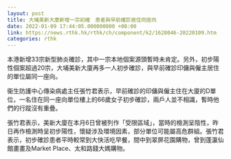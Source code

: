 ```yaml
---
layout: post
title: 大埔美新大廈新增一宗初確　患者與早前確診居住同座向
date: 2022-01-09 17:44:05.000000000 +08:00
link: https://news.rthk.hk/rthk/ch/component/k2/1628046-20220109.htm
categories: rthk
---
```


本港新增33宗新型肺炎確診，其中一宗本地個案源頭暫時未肯定。另外，初步陽性個案超過20宗，大埔美新大廈再多一人初步確診，與早前確診印傭與僱主居住的單位屬同一座向。

衞生防護中心傳染病處主任張竹君表示，早前確診的印傭與僱主住在大廈的D單位，一名住在同一座向單位樓上的66歲女子初步確診，兩戶人並不相識，暫時他們的行蹤沒有重疊。

張竹君表示，美新大廈在本月6日曾被列作「受限區域」，當時的檢測呈陰性，昨日再作檢測時呈初步陽性，懷疑涉及環境因素，部分單位可能屬高危群組。張竹君表示，初步確診患者平時較常到大快活吃早餐，間中到翠屏花園購物，曾到蓬瀛仙館畫畫及Market Place、太和路錢大媽購物。
